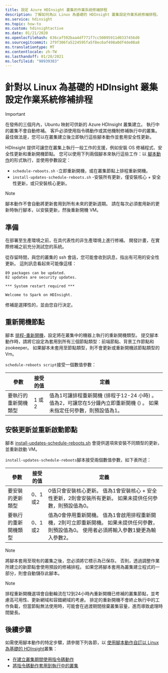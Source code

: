 ```yaml
---
title: 設定 Azure HDInsight 叢集的作業系統修補排程
description: 了解如何為以 Linux 為基礎的 HDInsight 叢集設定作業系統修補排程。
ms.service: hdinsight
ms.topic: how-to
ms.custom: hdinsightactive
ms.date: 01/21/2020
ms.openlocfilehash: 636caf592baa4df771f7cc50095911d0337456d0
ms.sourcegitcommit: 2f9f306fa5224595fa5f8ec6af498a0df4de08a8
ms.translationtype: MT
ms.contentlocale: zh-TW
ms.lasthandoff: 01/28/2021
ms.locfileid: "98939383"
---
```

# <a name="configure-the-os-patching-schedule-for-linux-based-hdinsight-clusters"></a>針對以 Linux 為基礎的 HDInsight 叢集設定作業系統修補排程

> [!IMPORTANT]
> 在發佈的三個月內，Ubuntu 映射可供新的 Azure HDInsight 叢集建立。 執行中的叢集不會自動修補。 客戶必須使用指令碼動作或其他機制修補執行中的叢集。 最佳做法是，您可以在叢集建立後立即執行這些腳本動作並套用安全性更新。

HDInsight 提供可讓您在叢集上執行一般工作的支援，例如安裝 OS 修補程式、安全性更新和重新開機節點。 您可以使用下列兩個腳本來執行這些工作：以 [腳本動作](hdinsight-hadoop-customize-cluster-linux.md)的形式執行，並使用參數設定：

- `schedule-reboots.sh` -立即重新開機，或在叢集節點上排程重新開機。
- `install-updates-schedule-reboots.sh` -安裝所有更新，僅安裝核心 + 安全性更新，或只安裝核心更新。

> [!NOTE]  
> 腳本動作不會自動將更新套用到所有未來的更新週期。 請在每次必須套用新的更新時執行腳本，以安裝更新，然後重新開機 VM。

## <a name="preparation"></a>準備

在部署至生產環境之前，在具代表性的非生產環境上進行修補。 開發計畫，在實際修補之前充分測試您的系統。

從存留時間，與您的叢集的 ssh 會話，您可能會收到訊息，指出有可用的安全性更新。 這則訊息看起來可能像這樣：

```
89 packages can be updated.
82 updates are security updates.

*** System restart required ***

Welcome to Spark on HDInsight.

```

修補是選擇性的，並由您自行決定。

## <a name="restart-nodes"></a>重新開機節點
  
腳本 [排程-重新開機](https://hdiconfigactions.blob.core.windows.net/linuxospatchingrebootconfigv02/schedule-reboots.sh)，設定將在叢集中的機器上執行的重新開機類型。 提交腳本動作時，請將它設定為套用到所有三個節點類型：前端節點、背景工作節點和 zookeeper。 如果腳本未套用至節點類型，則不會更新或重新開機該節點類型的 Vm。

`schedule-reboots script`接受一個數值參數：

| 參數 | 接受的值 | 定義 |
| --- | --- | --- |
| 要執行的重新開機類型 | 1 或 2 | 值為1可讓排程重新開機 (排程于12-24 小時) 。 值為2，可讓您在5分鐘內立即重新開機 () 。 如果未指定任何參數，則預設值為1。 |  

## <a name="install-updates-and-restart-nodes"></a>安裝更新並重新啟動節點

腳本 [install-updates-schedule-reboots.sh](https://hdiconfigactions.blob.core.windows.net/linuxospatchingrebootconfigv02/install-updates-schedule-reboots.sh) 會提供選項來安裝不同類型的更新，並重新啟動 VM。

`install-updates-schedule-reboots`腳本接受兩個數值參數，如下表所述：

| 參數 | 接受的值 | 定義 |
| --- | --- | --- |
| 要安裝的更新類型 | 0、1或2 | 0值只會安裝核心更新。 值為1會安裝核心 + 安全性更新，2則會安裝所有更新。 如果未提供任何參數，則預設值為0。 |
| 要執行的重新開機類型 | 0、1或2 | 值為0會停用重新開機。 值為1會啟用排程重新開機，2則可立即重新開機。 如果未提供任何參數，則預設值為0。 使用者必須將輸入參數1變更為輸入參數2。 |

> [!NOTE]
> 將腳本套用至現有的叢集之後，您必須將它標示為已保存。 否則，透過調整作業所建立的新節點會使用預設的修補排程。 如果您將腳本套用為叢集建立程式的一部分，則會自動儲存此腳本。

> [!NOTE]
> 排程重新開機選項會自動輪流在12到24小時內重新開機已修補的叢集節點，並考慮高可用性、更新網域和容錯網域的考慮。 排定的重新開機不會終止執行中的工作負載，但當節點無法使用時，可能會在過渡期間捨棄叢集容量，進而導致處理時間變長。 

## <a name="next-steps"></a>後續步驟

如需使用腳本動作的特定步驟，請參閱下列各節，以 [使用腳本動作自訂以 Linux 為基礎的 HDInsight](hdinsight-hadoop-customize-cluster-linux.md)叢集：

- [在建立叢集期間使用指令碼動作](hdinsight-hadoop-customize-cluster-linux.md#script-action-during-cluster-creation)
- [將指令碼動作套用到執行中的叢集](hdinsight-hadoop-customize-cluster-linux.md#script-action-to-a-running-cluster)

